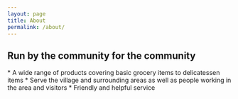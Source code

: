 ```yaml
---
layout: page
title: About
permalink: /about/
---
```

<h2>Run by the community for the community</h2>
* A wide range of products covering basic grocery items to delicatessen items
* Serve the village and surrounding areas as well as people working in the area and visitors
* Friendly and helpful service